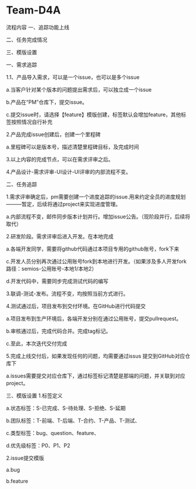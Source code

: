 # Team-D4A
流程内容
一、追踪功能上线

二、任务完成情况

三、模版设置


一、需求追踪

1.1、产品导入需求，可以是一个issue，也可以是多个issue

a.当客户针对某个版本的问题提出需求后，可以独立成一个issue

b.产品在“PM”仓库下，提交issue。

c.提交issue时，请选择【feature】模版创建，标签默认会增加feature，其他标签按照情况自行补充

2.产品完成issue创建后，创建一个里程碑

a.里程碑可以是版本号，描述清楚里程碑目标，及完成时间

3.以上内容的完成节点，可以在需求评审之后。

4.产品设计-需求评审-UI设计-UI评审的内部流程不变。

二、任务追踪

1.需求评审确定后，pm需要创建一个进度追踪的issue.用来约定全员的进度规划———暂定，后续将通过project来实现进度管理。

a.内部流程不变，邮件同步版本计划并行。增加issue公告。（现阶段并行，后续将取代）

2.研发阶段。需求评审后进入开发。在本地完成

a.各端开发同学，需要将github代码通过本项目专用的github账号，fork下来

c.开发人员分别再次通过公用账号fork到本地进行开发。（如果涉及多人开发fork路径：semios-公用账号-本地1/本地2）

d.开发代码中，需要同步完成测试代码的编写

3.联调-测试-发布。流程不变，均按照当前方式进行。

4.测试通过后，项目发布到交付环境。在GitHub进行代码提交

a.项目发布到生产环境后，各端开发分别在通过公用账号，提交pullrequest。

b.审核通过后，完成代码合并。完成tag标记。

c.至此，本次迭代交付完成

5.完成上线交付后，如果发现任何的问题，均需要通过issus 提交到GitHub对应仓库下

a.issues需要提交对应仓库下，通过标签标记清楚是那端的问题，并关联到对应project。

三、模版设置
1.标签定义

a.状态标签：S-已完成、S-待处理、S-拒绝、S-延期

b.团队标签：T-前端、T-后端、T-合约、T-产品、T-测试、

c.类型标签：bug、question、feature、

d.优先级标签：P0、P1、P2

2.issue提交模版

a.bug

b.feature



